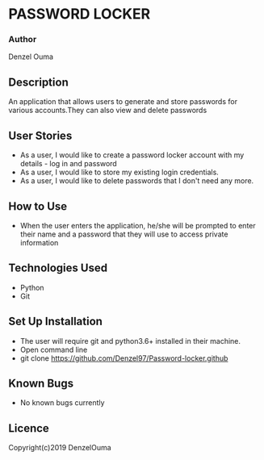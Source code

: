 # PASSWORD LOCKER

### Author
  Denzel Ouma

## Description
  An application that allows users to generate and store passwords for various accounts.They can also view and delete passwords

## User Stories
* As a user, I would like to create a password locker account with my details - log in and password
* As a user, I would like to store my existing login credentials.
* As a user, I would like to delete passwords that I don't need any more.

## How to Use
* When the user enters the application, he/she will be prompted to enter their name and a password that they will use to access private information

## Technologies Used
* Python
* Git

## Set Up Installation
* The user will require git and python3.6+ installed in their machine.
* Open command line
* git clone https://github.com/Denzel97/Password-locker.github

## Known Bugs
* No known bugs currently

## Licence
  Copyright(c)2019 DenzelOuma
